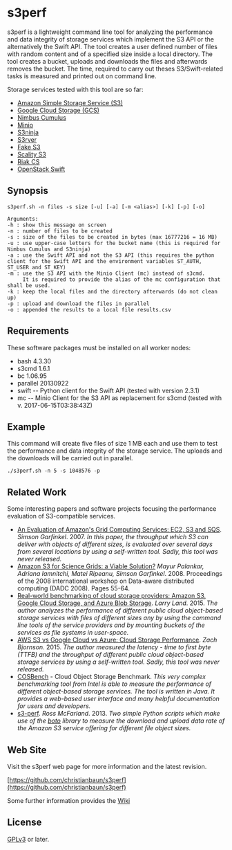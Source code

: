 # s3perf

s3perf is a lightweight command line tool for analyzing the performance and data integrity of storage services which implement the S3 API or the alternatively the Swift API. The tool creates a user defined number of files with random content and of a specified size inside a local directory. The tool creates a bucket, uploads and downloads the files and afterwards removes the bucket. The time, required to carry out theses S3/Swift-related tasks is measured and printed out on command line. 

Storage services tested with this tool are so far:
- [Amazon Simple Storage Service (S3)](https://aws.amazon.com/s3/)
- [Google Cloud Storage (GCS)](https://cloud.google.com/storage/)
- [Nimbus Cumulus](https://github.com/nimbusproject/nimbus)
- [Minio](https://github.com/minio/minio)
- [S3ninja](https://github.com/scireum/s3ninja/)
- [S3rver](https://github.com/jamhall/s3rver/)
- [Fake S3](https://github.com/jubos/fake-s3)
- [Scality S3](https://github.com/scality/S3)
- [Riak CS](https://github.com/basho/riak_cs)
- [OpenStack Swift](https://github.com/openstack/swift)


## Synopsis

    s3perf.sh -n files -s size [-u] [-a] [-m <alias>] [-k] [-p] [-o]

    Arguments:
    -h : show this message on screen
    -n : number of files to be created
    -s : size of the files to be created in bytes (max 16777216 = 16 MB)
    -u : use upper-case letters for the bucket name (this is required for Nimbus Cumulus and S3ninja)
    -a : use the Swift API and not the S3 API (this requires the python client for the Swift API and the environment variables ST_AUTH, ST_USER and ST_KEY)
    -m : use the S3 API with the Minio Client (mc) instead of s3cmd. 
         It is required to provide the alias of the mc configuration that shall be used.
    -k : keep the local files and the directory afterwards (do not clean up)
    -p : upload and download the files in parallel
    -o : appended the results to a local file results.csv

## Requirements

These software packages must be installed on all worker nodes:

- bash 4.3.30
- s3cmd 1.6.1
- bc 1.06.95
- parallel 20130922
- swift -- Python client for the Swift API (tested with version 2.3.1)
- mc -- Minio Client for the S3 API as replacement for s3cmd (tested with v. 2017-06-15T03:38:43Z)

## Example

This command will create five files of size 1 MB each and use them to test the performance and data integrity of the storage service. The uploads and the downloads will be carried out in parallel.

`./s3perf.sh -n 5 -s 1048576 -p`

## Related Work

Some interesting papers and software projects focusing the performance evaluation of S3-compatible services.

- [An Evaluation of Amazon's Grid Computing Services: EC2, S3 and SQS](https://dash.harvard.edu/bitstream/handle/1/24829568/tr-08-07.pdf). *Simson Garfinkel*. 2007. *In this paper, the throughput which S3 can deliver with objects of different sizes, is evaluated over several days from several locations by using a self-written tool. Sadly, this tool was never released.*
- [Amazon S3 for Science Grids: a Viable Solution?](http://dl.acm.org/citation.cfm?id=1383526) *Mayur Palankar, Adriana Iamnitchi, Matei Ripeanu, Simson Garfinkel*. 2008. Proceedings of the 2008 international workshop on Data-aware distributed computing (DADC 2008). Pages 55-64.
- [Real-world benchmarking of cloud storage providers: Amazon S3, Google Cloud Storage, and Azure Blob Storage](https://lg.io/2015/10/25/real-world-benchmarking-of-s3-azure-google-cloud-storage.html). *Larry Land*. 2015. *The author analyzes the performance of different public cloud object-based storage services with files of different sizes any by using the command line tools of the service providers and by mounting buckets of the services as file systems in user-space.* 
- [AWS S3 vs Google Cloud vs Azure: Cloud Storage Performance](http://blog.zachbjornson.com/2015/12/29/cloud-storage-performance.html). *Zach Bjornson*. 2015. *The author measured the latency - time to first byte (TTFB) and the throughput of different public cloud object-based storage services by using a self-written tool. Sadly, this tool was never released.* 
- [COSBench](https://github.com/intel-cloud/cosbench) - Cloud Object Storage Benchmark. *This very complex benchmarking tool from Intel is able to measure the performance of different object-based storage services. The tool is written in Java. It provides a web-based user interface and many helpful documentation for users and developers.*
- [s3-perf](https://github.com/ross/s3-perf). *Ross McFarland*. 2013. *Two simple Python scripts which make use of the [boto](https://github.com/boto/boto) library to measure the download and upload data rate of the Amazon S3 service offering for different file object sizes.*

## Web Site

Visit the s3perf web page for more information and the latest revision.

[https://github.com/christianbaun/s3perf](https://github.com/christianbaun/s3perf)

Some further information provides the [Wiki](https://github.com/christianbaun/s3perf/wiki)

## License

[GPLv3](https://www.gnu.org/licenses/gpl-3.0.en.html) or later.
